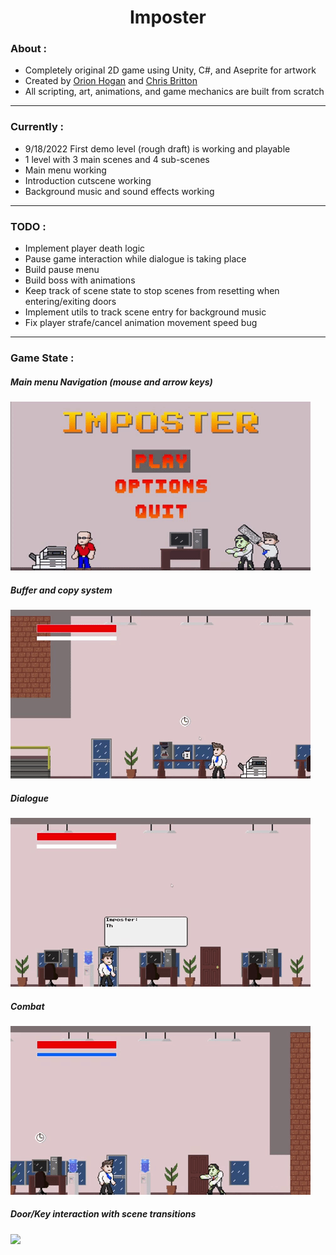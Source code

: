 <h1 align="center">
Imposter
</h1>

<h3>
About : 
</h3>

- Completely original 2D game using Unity, C#, and Aseprite for artwork
- Created by [Orion Hogan](https://www.linkedin.com/in/orion-hogan/) and [Chris Britton](https://www.linkedin.com/in/christopher-britton/)
- All scripting, art, animations, and game mechanics are built from scratch

---

<h3>
Currently :
</h3>

- 9/18/2022 First demo level (rough draft) is working and playable
- 1 level with 3 main scenes and 4 sub-scenes
- Main menu working
- Introduction cutscene working
- Background music and sound effects working

---

<h3>
TODO :
</h3>

- Implement player death logic
- Pause game interaction while dialogue is taking place
- Build pause menu
- Build boss with animations
- Keep track of scene state to stop scenes from resetting when entering/exiting doors
- Implement utils to track scene entry for background music
- Fix player strafe/cancel animation movement speed bug

---

<h3>
Game State : 
</h3>

<h5>
Main menu Navigation (mouse and arrow keys)
</h5>
<img src="https://github.com/ForNoPurpose/Imposter/blob/main/ImposterGame/Game%20Functionality%20Clips/MenuFunctionality.gif"/>

<h5>
Buffer and copy system
</h5>
<img src="https://github.com/ForNoPurpose/Imposter/blob/main/ImposterGame/Game%20Functionality%20Clips/ImposterBufferSystem.gif"/>

<h5>
Dialogue
</h5>
<img src="https://github.com/ForNoPurpose/Imposter/blob/main/ImposterGame/Game%20Functionality%20Clips/ImposterDialogueSystem.gif"/>

<h5>
Combat
</h5>
<img src="https://github.com/ForNoPurpose/Imposter/blob/main/ImposterGame/Game%20Functionality%20Clips/ImposterEnemyHitAnimations.gif"/>

<h5>
Door/Key interaction with scene transitions
</h5>
<img src="https://github.com/ForNoPurpose/Imposter/blob/main/ImposterGame/Game%20Functionality%20Clips/ImposterKeyAndDoorInteraction.gif"/>
